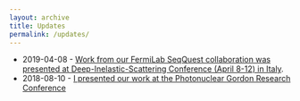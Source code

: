 ```yaml
---
layout: archive
title: Updates
permalink: /updates/
---
```


* 2019-04-08 - [Work from our FermiLab SeqQuest collaboration was presented at Deep-Inelastic-Scattering Conference (April 8-12) in Italy](https://npl.illinois.edu/news/story.asp?id=30736). 
* 2018-08-10 - [I presented our work at the  Photonuclear Gordon Research Conference](https://npl.illinois.edu/news/story.asp?id=28849)
